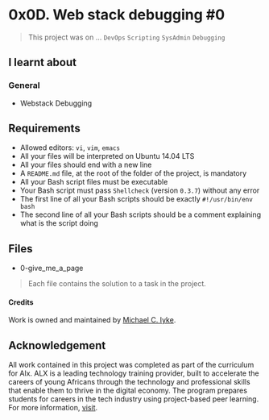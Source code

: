 # 0x0D. Web stack debugging #0

> This project was on ...
`DevOps` `Scripting` `SysAdmin` `Debugging`

## I learnt about

### General

- Webstack Debugging

## Requirements

- Allowed editors: `vi`, `vim`, `emacs`
- All your files will be interpreted on Ubuntu 14.04 LTS
- All your files should end with a new line
- A `README.md` file, at the root of the folder of the project, is mandatory
- All your Bash script files must be executable
- Your Bash script must pass `Shellcheck` (version `0.3.7`) without any error
- The first line of all your Bash scripts should be exactly `#!/usr/bin/env bash`
- The second line of all your Bash scripts should be a comment explaining what is the script doing

## Files

- 0-give_me_a_page

> Each file contains the solution to a task in the project.

<!-- markdownlint-disable-next-line -->
#### Credits

Work is owned and maintained by [Michael C. Iyke](https://github.com/michaeliyke).

## Acknowledgement

All work contained in this project was completed as part of the curriculum for Alx. ALX is a leading technology training provider, built to accelerate the careers of young Africans through the technology and professional skills that enable them to thrive in the digital economy. The program prepares students for careers in the tech industry using project-based peer learning. For more information, [visit](https://www.alxafrica.com/).

